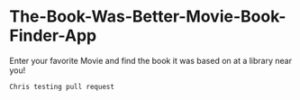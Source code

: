 # The-Book-Was-Better-Movie-Book-Finder-App

Enter your favorite Movie and find the book it was based on at a library near you!

```
Chris testing pull request
```
